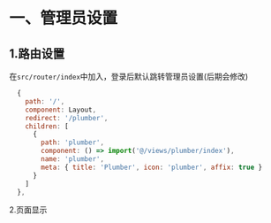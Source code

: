 # 一、管理员设置

## 1.路由设置

在`src/router/index`中加入，登录后默认跳转管理员设置(后期会修改)

```js
  {
    path: '/',
    component: Layout,
    redirect: '/plumber',
    children: [
      {
        path: 'plumber',
        component: () => import('@/views/plumber/index'),
        name: 'plumber',
        meta: { title: 'Plumber', icon: 'plumber', affix: true }
      }
    ]
  },
```

2.页面显示

